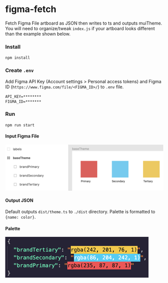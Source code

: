 # figma-fetch

Fetch Figma File artboard as JSON then writes to ts and outputs muiTheme. You will need to organize/tweak `index.js` if your artboard looks different than the example shown below.

### Install

```
npm install
```

### Create `.env`

Add Figma API Key (Account settings > Personal access tokens) and Figma ID (`https://www.figma.com/file/<FIGMA_ID>/`) to `.env` file.

```
API_KEY=********
FIGMA_ID=*******
```

### Run

```
npm run start
```

#### Input Figma File

![Figma File](./docs/figma.png)

#### Output JSON

Default outputs `dist/theme.ts` to `./dist` directory. Palette is formatted to `{name: color}`.

#### Palette

![Code Output](./docs/code.png)